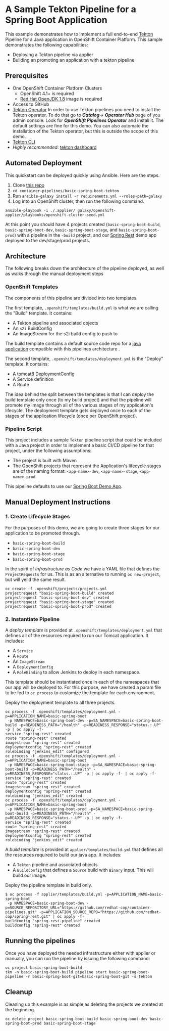 # A Sample Tekton Pipeline for a Spring Boot Application

This example demonstrates how to implement a full end-to-end [Tekton](https://tekton.dev/) Pipeline for a Java application in OpenShift Container Platform. This sample demonstrates the following capabilities:

* Deploying a Tekton pipeline via applier
* Building an promoting an application with a tekton pipeline

## Prerequisites


* One OpenShift Container Platform Clusters
  * OpenShift 4.1+ is required
  * [Red Hat OpenJDK 1.8](https://access.redhat.com/containers/?tab=overview#/registry.access.redhat.com/redhat-openjdk-18/openjdk18-openshift) image is required
* Access to GitHub
* [Tekton Operator](https://github.com/openshift/tektoncd-pipeline-operator) In order to use Tekton pipelines you need to install the Tekton operator. To do that go to ***Catalog***-> ***Operator Hub*** page of you admin console. Look for ***OpenShift Pipelines Operator*** and install it. The default settings are fine for this demo. You can also automate the installation of the Tekton operator, but this is outside the scope of this demo.
* [Tekton CLI](https://github.com/tektoncd/cli)
* *Highly recommended*: [tekton dashboard](https://github.com/tektoncd/dashboard)

## Automated Deployment

This quickstart can be deployed quickly using Ansible. Here are the steps.

1. Clone [this repo](https://github.com/redhat-cop/container-pipelines)
2. `cd container-pipelines/basic-spring-boot-tekton`
3. Run `ansible-galaxy install -r requirements.yml --roles-path=galaxy`
4. Log into an OpenShift cluster, then run the following command.

```shell
ansible-playbook -i ./.applier/ galaxy/openshift-applier/playbooks/openshift-cluster-seed.yml
```

At this point you should have 4 projects created (`basic-spring-boot-build`, `basic-spring-boot-dev`, `basic-spring-boot-stage`, and `basic-spring-boot-prod`) with a pipeline in the `-build` project, and our [Spring Rest](https://github.com/redhat-cop/spring-rest) demo app deployed to the dev/stage/prod projects.

## Architecture

The following breaks down the architecture of the pipeline deployed, as well as walks through the manual deployment steps

### OpenShift Templates

The components of this pipeline are divided into two templates.

The first template, `.openshift/templates/build.yml` is what we are calling the "Build" template. It contains:

* A Tekton pipeline and associated objects
* An `s2i` BuildConfig
* An ImageStream for the s2i build config to push to

The build template contains a default source code repo for a [java application](https://github.com/redhat-cop/spring-rest) compatible with this pipelines architecture .

The second template, `.openshift/templates/deployment.yml` is the "Deploy" template. It contains:

* A tomcat8 DeploymentConfig
* A Service definition
* A Route

The idea behind the split between the templates is that I can deploy the build template only once (to my build project) and that the pipeline will promote my image through all of the various stages of my application's lifecycle. The deployment template gets deployed once to each of the stages of the application lifecycle (once per OpenShift project).

### Pipeline Script

This project includes a sample `Tekton` pipeline script that could be included with a Java project in order to implement a basic CI/CD pipeline for that project, under the following assumptions:

* The project is built with Maven
* The OpenShift projects that represent the Application's lifecycle stages are of the naming format: `<app-name>-dev`, `<app-name>-stage`, `<app-name>-prod`.

This pipeline defaults to use our [Spring Boot Demo App](https://github.com/redhat-cop/spring-rest).

## Manual Deployment Instructions

### 1. Create Lifecycle Stages

For the purposes of this demo, we are going to create three stages for our application to be promoted through.

* `basic-spring-boot-build`
* `basic-spring-boot-dev`
* `basic-spring-boot-stage`
* `basic-spring-boot-prod`

In the spirit of _Infrastructure as Code_ we have a YAML file that defines the `ProjectRequests` for us. This is as an alternative to running `oc new-project`, but will yeild the same result.

```shell
oc create -f .openshift/projects/projects.yml
projectrequest "basic-spring-boot-build" created
projectrequest "basic-spring-boot-dev" created
projectrequest "basic-spring-boot-stage" created
projectrequest "basic-spring-boot-prod" created
```

### 2. Instantiate Pipeline

A _deploy template_ is provided at `.openshift/templates/deployment.yml` that defines all of the resources required to run our Tomcat application. It includes:

* A `Service`
* A `Route`
* An `ImageStream`
* A `DeploymentConfig`
* A `RoleBinding` to allow Jenkins to deploy in each namespace.

This template should be instantiated once in each of the namespaces that our app will be deployed to. For this purpose, we have created a param file to be fed to `oc process` to customize the template for each environment.

Deploy the deployment template to all three projects.

```shell
oc process -f .openshift/templates/deployment.yml -p=APPLICATION_NAME=basic-spring-boot
 -p NAMESPACE=basic-spring-boot-dev -p=SA_NAMESPACE=basic-spring-boot-build -p=READINESS_PATH="/health" -p=READINESS_RESPONSE="status.:.UP" -p | oc apply -f-
service "spring-rest" created
route "spring-rest" created
imagestream "spring-rest" created
deploymentconfig "spring-rest" created
rolebinding "jenkins_edit" configured
oc process -f .openshift/templates/deployment.yml -p=APPLICATION_NAME=basic-spring-boot
 -p NAMESPACE=basic-spring-boot-stage -p=SA_NAMESPACE=basic-spring-boot-build -p=READINESS_PATH="/health" -p=READINESS_RESPONSE="status.:.UP" -p | oc apply -f- | oc apply -f-
service "spring-rest" created
route "spring-rest" created
imagestream "spring-rest" created
deploymentconfig "spring-rest" created
rolebinding "jenkins_edit" created
oc process -f .openshift/templates/deployment.yml -p=APPLICATION_NAME=basic-spring-boot
 -p NAMESPACE=basic-spring-boot-prod -p=SA_NAMESPACE=basic-spring-boot-build -p=READINESS_PATH="/health" -p=READINESS_RESPONSE="status.:.UP" -p | oc apply -f-
service "spring-rest" created
route "spring-rest" created
imagestream "spring-rest" created
deploymentconfig "spring-rest" created
rolebinding "jenkins_edit" created
```

A _build template_ is provided at `applier/templates/build.yml` that defines all the resources required to build our java app. It includes:

* A `Tekton` pipeline and associated objects.
* A `BuildConfig` that defines a `Source` build with `Binary` input. This will build our image.

Deploy the pipeline template in build only.

```shell
$ oc process -f applier/templates/build.yml -p=APPLICATION_NAME=basic-spring-boot
 -p NAMESPACE=basic-spring-boot-dev -p=SOURCE_REPOSITORY_URL="https://github.com/redhat-cop/container-pipelines.git" -p=APPLICATION_SOURCE_REPO="https://github.com/redhat-cop/spring-rest.git" | oc apply -f-
buildconfig "spring-rest-pipeline" created
buildconfig "spring-rest" created
```

## Running the pipelines

Once you have deployed the needed infrastructure either with applier or manually, you can run the pipeline by issuing the following command:

```shell
oc project basic-spring-boot-build
tkn -n basic-spring-boot-build pipeline start basic-spring-boot-pipeline -r basic-spring-boot-git=basic-spring-boot-git -s tekton
```

## Cleanup

Cleaning up this example is as simple as deleting the projects we created at the beginning.

```shell
oc delete project basic-spring-boot-build basic-spring-boot-dev basic-spring-boot-prod basic-spring-boot-stage
```
